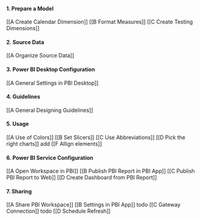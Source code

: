 #### 1. Prepare a Model
[[A Create Calendar Dimension]]
[[B Format Measures]]
[[C Create Testing Dimensions]]

#### 2. Source Data
[[A Organize Source Data]]

#### 3. Power BI Desktop Configuration
[[A General Settings in PBI Desktop]]

#### 4. Guidelines
[[A General Designing Guidelines]]

#### 5. Usage
[[A Use of Colors]]
[[B Set Slicers]]
[[C Use Abbreviations]]
[[D Pick the right charts]]
add
[[F Allign elements]]

#### 6. Power BI Service Configuration
[[A Open Workspace in PBI]]
[[B Publish PBI Report in PBI App]]
[[C Publish PBI Report to Web]]
[[D Create Dashboard from PBI Report]]

#### 7. Sharing
[[A Share PBI Workspace]]
[[B Settings in PBI App]] todo
[[C Gateway Connection]] todo
[[D Schedule Refresh]]